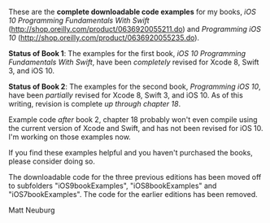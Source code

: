
These are the **complete downloadable code examples** for my books, _iOS 10 Programming Fundamentals With Swift_ (<http://shop.oreilly.com/product/0636920055211.do>) and _Programming iOS 10_ (<http://shop.oreilly.com/product/0636920055235.do>).

**Status of Book 1**: The examples for the first book, _iOS 10 Programming Fundamentals With Swift_, have been _completely_ revised for Xcode 8, Swift 3, and iOS 10.

**Status of Book 2**: The examples for the second book, _Programming iOS 10_, have been _partially_ revised for Xcode 8, Swift 3, and iOS 10. As of this writing, revision is complete _up through chapter 18_.

Example code _after_ book 2, chapter 18 probably won't even compile using the current version of Xcode and Swift, and has not been revised for iOS 10. I'm working on those examples now.

If you find these examples helpful and you haven't purchased the books, please consider doing so.

The downloadable code for the three previous editions has been moved off to subfolders "iOS9bookExamples", "iOS8bookExamples" and "iOS7bookExamples". The code for the earlier editions has been removed.

Matt Neuburg

